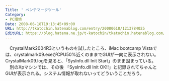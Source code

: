 ```yaml
---
Title: ' ベンチマークツール'
Category:
- PC環境
Date: 2008-06-18T19:13:45+09:00
URL: http://tkatochin.hatenablog.com/entry/20080618/1213784025
EditURL: https://blog.hatena.ne.jp/t-katochin/tkatochin.hatenablog.com/atom/entry/6653586347154754705
---
```


　CrystalMark2004R3というものを試したところ、iMac bootcamp Vistaでは、crystalmark09.exeがCPU50%近くのままでGUIが一向に表示されない。CrystalMark09.logを見ると、「SysInfo.dll Init Start」のまま固まっている。
　別のXpマシンでは、その後 「SysInfo.dll Init OK!!」と記録されてちゃんとGUIが表示される。システム情報が取れないってどういうことだろう。
